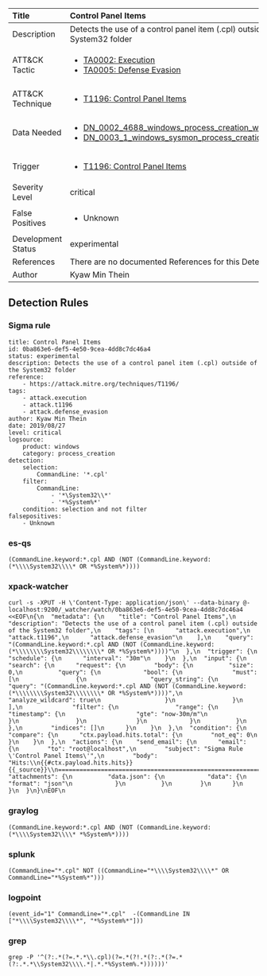 | Title                | Control Panel Items                                                                                                                                                 |
|:---------------------|:------------------------------------------------------------------------------------------------------------------------------------------------------------|
| Description          | Detects the use of a control panel item (.cpl) outside of the System32 folder                                                                                                                                           |
| ATT&amp;CK Tactic    |  <ul><li>[TA0002: Execution](https://attack.mitre.org/tactics/TA0002)</li><li>[TA0005: Defense Evasion](https://attack.mitre.org/tactics/TA0005)</li></ul>  |
| ATT&amp;CK Technique | <ul><li>[T1196: Control Panel Items](https://attack.mitre.org/techniques/T1196)</li></ul>  |
| Data Needed          | <ul><li>[DN_0002_4688_windows_process_creation_with_commandline](../Data_Needed/DN_0002_4688_windows_process_creation_with_commandline.md)</li><li>[DN_0003_1_windows_sysmon_process_creation](../Data_Needed/DN_0003_1_windows_sysmon_process_creation.md)</li></ul>  |
| Trigger              | <ul><li>[T1196: Control Panel Items](../Triggers/T1196.md)</li></ul>  |
| Severity Level       | critical |
| False Positives      | <ul><li>Unknown</li></ul>  |
| Development Status   | experimental |
| References           |  There are no documented References for this Detection Rule yet  |
| Author               | Kyaw Min Thein |


## Detection Rules

### Sigma rule

```
title: Control Panel Items
id: 0ba863e6-def5-4e50-9cea-4dd8c7dc46a4
status: experimental
description: Detects the use of a control panel item (.cpl) outside of the System32 folder
reference:
    - https://attack.mitre.org/techniques/T1196/
tags:
    - attack.execution
    - attack.t1196
    - attack.defense_evasion
author: Kyaw Min Thein
date: 2019/08/27
level: critical
logsource:
    product: windows
    category: process_creation
detection:
    selection:
        CommandLine: '*.cpl'
    filter:
        CommandLine:
            - '*\System32\\*'
            - '*%System%*'
    condition: selection and not filter
falsepositives:
    - Unknown

```





### es-qs
    
```
(CommandLine.keyword:*.cpl AND (NOT (CommandLine.keyword:(*\\\\System32\\\\* OR *%System%*))))
```


### xpack-watcher
    
```
curl -s -XPUT -H \'Content-Type: application/json\' --data-binary @- localhost:9200/_watcher/watch/0ba863e6-def5-4e50-9cea-4dd8c7dc46a4 <<EOF\n{\n  "metadata": {\n    "title": "Control Panel Items",\n    "description": "Detects the use of a control panel item (.cpl) outside of the System32 folder",\n    "tags": [\n      "attack.execution",\n      "attack.t1196",\n      "attack.defense_evasion"\n    ],\n    "query": "(CommandLine.keyword:*.cpl AND (NOT (CommandLine.keyword:(*\\\\\\\\System32\\\\\\\\* OR *%System%*))))"\n  },\n  "trigger": {\n    "schedule": {\n      "interval": "30m"\n    }\n  },\n  "input": {\n    "search": {\n      "request": {\n        "body": {\n          "size": 0,\n          "query": {\n            "bool": {\n              "must": [\n                {\n                  "query_string": {\n                    "query": "(CommandLine.keyword:*.cpl AND (NOT (CommandLine.keyword:(*\\\\\\\\System32\\\\\\\\* OR *%System%*))))",\n                    "analyze_wildcard": true\n                  }\n                }\n              ],\n              "filter": {\n                "range": {\n                  "timestamp": {\n                    "gte": "now-30m/m"\n                  }\n                }\n              }\n            }\n          }\n        },\n        "indices": []\n      }\n    }\n  },\n  "condition": {\n    "compare": {\n      "ctx.payload.hits.total": {\n        "not_eq": 0\n      }\n    }\n  },\n  "actions": {\n    "send_email": {\n      "email": {\n        "to": "root@localhost",\n        "subject": "Sigma Rule \'Control Panel Items\'",\n        "body": "Hits:\\n{{#ctx.payload.hits.hits}}{{_source}}\\n================================================================================\\n{{/ctx.payload.hits.hits}}",\n        "attachments": {\n          "data.json": {\n            "data": {\n              "format": "json"\n            }\n          }\n        }\n      }\n    }\n  }\n}\nEOF\n
```


### graylog
    
```
(CommandLine.keyword:*.cpl AND (NOT (CommandLine.keyword:(*\\\\System32\\\\* *%System%*))))
```


### splunk
    
```
(CommandLine="*.cpl" NOT ((CommandLine="*\\\\System32\\\\*" OR CommandLine="*%System%*")))
```


### logpoint
    
```
(event_id="1" CommandLine="*.cpl"  -(CommandLine IN ["*\\\\System32\\\\*", "*%System%*"]))
```


### grep
    
```
grep -P '^(?:.*(?=.*.*\\.cpl)(?=.*(?!.*(?:.*(?=.*(?:.*.*\\System32\\\\.*|.*.*%System%.*))))))'
```



